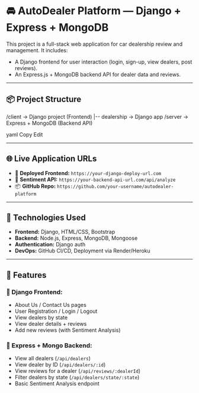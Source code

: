 # 🚘 AutoDealer Platform — Django + Express + MongoDB

This project is a full-stack web application for car dealership review and management. It includes:

- A Django frontend for user interaction (login, sign-up, view dealers, post reviews).
- An Express.js + MongoDB backend API for dealer data and reviews.

---

## 📦 Project Structure

/client → Django project (Frontend)
|-- dealership → Django app
/server → Express + MongoDB (Backend API)

yaml
Copy
Edit

---

## 🌐 Live Application URLs

- 🚀 **Deployed Frontend:** `https://your-django-deploy-url.com`
- 🧠 **Sentiment API:** `https://your-backend-api-url.com/api/analyze`
- 📦 **GitHub Repo:** `https://github.com/your-username/autodealer-platform`

---

## 🔧 Technologies Used

- **Frontend:** Django, HTML/CSS, Bootstrap
- **Backend:** Node.js, Express, MongoDB, Mongoose
- **Authentication:** Django auth
- **DevOps:** GitHub CI/CD, Deployment via Render/Heroku

---

## 🚀 Features

### 🧭 Django Frontend:
- About Us / Contact Us pages
- User Registration / Login / Logout
- View dealers by state
- View dealer details + reviews
- Add new reviews (with Sentiment Analysis)

### 🔗 Express + Mongo Backend:
- View all dealers (`/api/dealers`)
- View dealer by ID (`/api/dealers/:id`)
- View reviews for a dealer (`/api/reviews/:dealerId`)
- Filter dealers by state (`/api/dealers/state/:state`)
- Basic Sentiment Analysis endpoint


